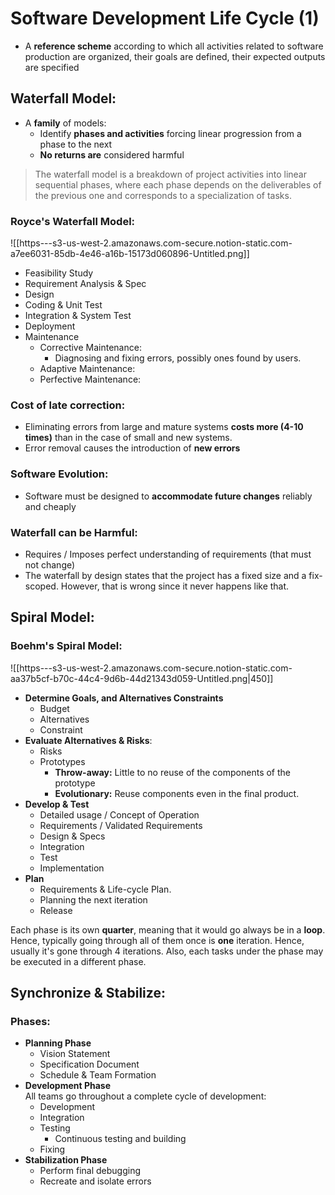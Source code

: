 # Software Development Life Cycle (1)
- A **reference scheme** according to which all activities related to software production are organized, their goals are defined, their expected outputs are specified
## Waterfall Model:
- A **family** of models:
	- Identify **phases and activities** forcing linear progression from a phase to the next
	- **No returns are** considered harmful

>The waterfall model is a breakdown of project activities into linear sequential phases, where each phase depends on the deliverables of the previous one and corresponds to a specialization of tasks.

### Royce's Waterfall Model:
![[https---s3-us-west-2.amazonaws.com-secure.notion-static.com-a7ee6031-85db-4e46-a16b-15173d060896-Untitled.png]]
- Feasibility Study
- Requirement Analysis & Spec
- Design
- Coding & Unit Test
- Integration & System Test
- Deployment
- Maintenance
    - Corrective Maintenance:
        - Diagnosing and fixing errors, possibly ones found by users.
    - Adaptive Maintenance:
    - Perfective Maintenance:

### Cost of late correction:
- Eliminating errors from large and mature systems **costs more (4-10 times)** than in the case of small and new systems.
- Error removal causes the introduction of **new errors**

### Software Evolution:
- Software must be designed to **accommodate future changes** reliably and cheaply

### Waterfall can be Harmful:
- Requires / Imposes perfect understanding of requirements (that must not change)
- The waterfall by design states that the project has a fixed size and a fix-scoped. However, that is wrong since it never happens like that.

## Spiral Model:
### Boehm's Spiral Model:
![[https---s3-us-west-2.amazonaws.com-secure.notion-static.com-aa37b5cf-b70c-44c4-9d6b-44d21343d059-Untitled.png|450]]
- **Determine Goals, and Alternatives Constraints**
    - Budget
    - Alternatives
    - Constraint
- **Evaluate Alternatives & Risks**:
    - Risks
    - Prototypes
        - **Throw-away:** Little to no reuse of the components of the prototype
        - **Evolutionary:** Reuse components even in the final product.
- **Develop & Test**
    - Detailed usage / Concept of Operation
    - Requirements / Validated Requirements
    - Design & Specs
    - Integration
    - Test
    - Implementation
- **Plan**
    - Requirements & Life-cycle Plan.
    - Planning the next iteration
    - Release

Each phase is its own **quarter**, meaning that it would go always be in a **loop**. Hence, typically going through all of them once is **one** iteration. Hence, usually it's gone through 4 iterations. Also, each tasks under the phase may be executed in a different phase.

## Synchronize & Stabilize:
### **Phases**:
- **Planning Phase**
    - Vision Statement
    - Specification Document
    - Schedule & Team Formation
- **Development Phase**  
    All teams go throughout a complete cycle of development:
    - Development
    - Integration
    - Testing
        - Continuous testing and building
    - Fixing
-   **Stabilization Phase**
    - Perform final debugging
    - Recreate and isolate errors